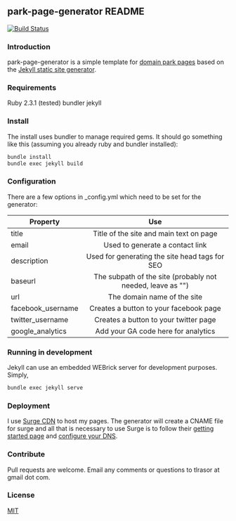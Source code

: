 ## park-page-generator README

[![Build Status](https://travis-ci.org/tlrasor/park-page-generator.svg?branch=master)](https://travis-ci.org/tlrasor/park-page-generator)

### Introduction

park-page-generator is a simple template for [domain park pages](https://en.wikipedia.org/wiki/Domain_parking) based on the [Jekyll static site generator](http://jekyllrb.org).

### Requirements

Ruby 2.3.1 (tested)
bundler
jekyll

### Install

The install uses bundler to manage required gems. It should go something like this 
(assuming you already ruby and bundler installed):

```Bash
bundle install
bundle exec jekyll build
```

### Configuration

There are a few options in _config.yml which need to be set for the generator:

| Property        | Use         |
| ------------- |:-------------:|
| title     | Title of the site and main text on page |
| email      | Used to generate a contact link |
| description | Used for generating the site head tags for SEO |
| baseurl | The subpath of the site (probably not needed, leave as "") |
| url | The domain name of the site |
| facebook_username | Creates a button to your facebook page |
| twitter_username | Creates a button to your twitter page |
| google_analytics | Add your GA code here for analytics |

### Running in development

Jekyll can use an embedded WEBrick server for development purposes. Simply,

```Bash
bundle exec jekyll serve
```

### Deployment

I use [Surge CDN](http://surge.sh) to host my pages. 
The generator will create a CNAME file for surge and all that is necessary to use Surge is to follow their [getting started page](https://surge.sh/help/getting-started-with-surge) and [configure your DNS](https://surge.sh/help/adding-a-custom-domain).

### Contribute

Pull requests are welcome. Email any comments or questions to tlrasor at gmail dot com.

### License

[MIT](https://opensource.org/licenses/MIT)
